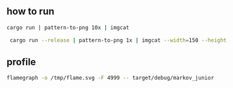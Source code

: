 ## how to run
```sh
cargo run | pattern-to-png 10x | imgcat
```

```sh
 cargo run --release | pattern-to-png 1x | imgcat --width=150 --height 50
```

## profile
```sh
flamegraph -o /tmp/flame.svg -F 4999 -- target/debug/markov_junior
```
